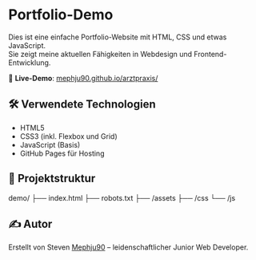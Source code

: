 # Portfolio-Demo

Dies ist eine einfache Portfolio-Website mit HTML, CSS und etwas JavaScript.  
Sie zeigt meine aktuellen Fähigkeiten in Webdesign und Frontend-Entwicklung.

🔗 **Live-Demo**: [mephju90.github.io/arztpraxis/](https://mephju90.github.io/arztpraxis/index.html)

## 🛠 Verwendete Technologien

- HTML5
- CSS3 (inkl. Flexbox und Grid)
- JavaScript (Basis)
- GitHub Pages für Hosting

## 📂 Projektstruktur

demo/ ├── index.html ├── robots.txt ├── /assets ├── /css └── /js

## ✍️ Autor

Erstellt von Steven [Mephju90](https://github.com/Mephju90) – leidenschaftlicher Junior Web Developer.
